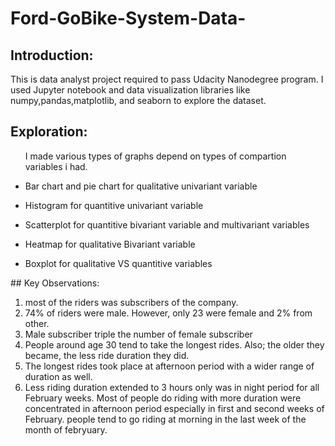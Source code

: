 # Ford-GoBike-System-Data-
## Introduction:
This is data analyst project required  to pass Udacity Nanodegree program. I used Jupyter notebook and data visualization libraries like numpy,pandas,matplotlib, and seaborn to explore the dataset. 

## Exploration:
<ul>
I made various types of graphs depend on types of compartion variables i had.
<li><p>Bar chart and pie chart for qualitative univariant variable</p></li>
<li><p>Histogram for quantitive univariant variable</p></li>
<li><p>Scatterplot for quantitive bivariant variable and multivariant variables</p></li>
<li><p>Heatmap for qualitative Bivariant variable</p></li>
<li><p>Boxplot for qualitative VS quantitive variables</p></li>
</ul>
## Key Observations:
<ol>
<li>most of the riders was subscribers of the company.</li>
<li>74% of riders were male. However, only 23 were female and 2% from other.</li>
<li>Male subscriber triple the number of female subscriber</li>
<li>People around age 30 tend to take the longest rides. Also; the older they became, the less ride duration they did.</li>
<li>The longest rides took place at afternoon period with a wider range of duration as well.</li>
<li>Less riding duration extended to 3 hours only was in night period for all February weeks. Most of people do riding with more duration were concentrated in afternoon period especially in first and second weeks of February. people tend to go riding at morning in the last week of the month of febryuary.</li>
</ol>
